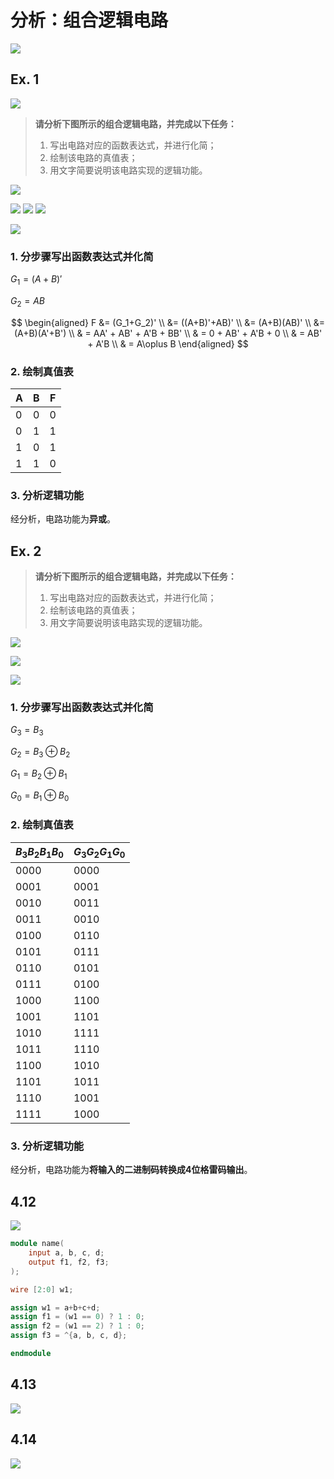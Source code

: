# 分析：组合逻辑电路

![](attachments/psets-cjn-04.png)

## Ex. 1 

![](assets/Pasted%20image%2020250609194442.png)

> **请分析下图所示的组合逻辑电路，并完成以下任务：**
> 
> 1. 写出电路对应的函数表达式，并进行化简；
> 2. 绘制该电路的真值表；
> 3. 用文字简要说明该电路实现的逻辑功能。

![](attachments/Pasted%20image%2020250521095151.png)

![](attachments/psets-cjn-05.png)
![](assets/Pasted%20image%2020250609194452.png)
![](assets/Pasted%20image%2020250609194502.png)


![](attachments/Pasted%20image%2020250520172650.png)

### 1. 分步骤写出函数表达式并化简

$G_1=(A+B)'$

$G_2=AB$


$$
\begin{aligned}
F &= (G_1+G_2)' \\
  &= ((A+B)'+AB)' \\
  &= (A+B)(AB)' \\
  &= (A+B)(A'+B') \\
  & = AA' + AB' + A'B + BB' \\
  & = 0 + AB' + A'B + 0 \\
  & = AB' + A'B \\
  & = A\oplus B
\end{aligned}
$$

### 2. 绘制真值表

| A   | B   | F   |
| --- | --- | --- |
| 0   | 0   | 0   |
| 0   | 1   | 1   |
| 1   | 0   | 1   |
| 1   | 1   | 0   |

### 3. 分析逻辑功能

经分析，电路功能为**异或**。
## Ex. 2

> **请分析下图所示的组合逻辑电路，并完成以下任务：**
> 
> 1. 写出电路对应的函数表达式，并进行化简；
> 2. 绘制该电路的真值表；
> 3. 用文字简要说明该电路实现的逻辑功能。

![](attachments/Pasted%20image%2020250521095209.png)

![](attachments/psets-cjn-06.png)

![](attachments/Pasted%20image%2020250520174121.png)

### 1. 分步骤写出函数表达式并化简

$G_3=B_3$

$G_2=B_3\oplus B_2$

$G_1=B_2\oplus B_1$

$G_0 = B_1\oplus B_0$

### 2. 绘制真值表

| $B_3B_2B_1B_0$ | $G_3G_2G_1G_0$ |
| -------------- | -------------- |
| 0000           | 0000           |
| 0001           | 0001           |
| 0010           | 0011           |
| 0011           | 0010           |
| 0100           | 0110           |
| 0101           | 0111           |
| 0110           | 0101           |
| 0111           | 0100           |
| 1000           | 1100           |
| 1001           | 1101           |
| 1010           | 1111           |
| 1011           | 1110           |
| 1100           | 1010           |
| 1101           | 1011           |
| 1110           | 1001           |
| 1111           | 1000           |
### 3. 分析逻辑功能

经分析，电路功能为**将输入的二进制码转换成4位格雷码输出**。

## 4.12

![](assets/Pasted%20image%2020250609235551.png)

```verilog
module name(
	input a, b, c, d;
	output f1, f2, f3;
);

wire [2:0] w1;

assign w1 = a+b+c+d;
assign f1 = (w1 == 0) ? 1 : 0;
assign f2 = (w1 == 2) ? 1 : 0;
assign f3 = ^{a, b, c, d};

endmodule
```

## 4.13

![](assets/Pasted%20image%2020250609235416.png)

## 4.14

![](assets/Pasted%20image%2020250610000052.png)


